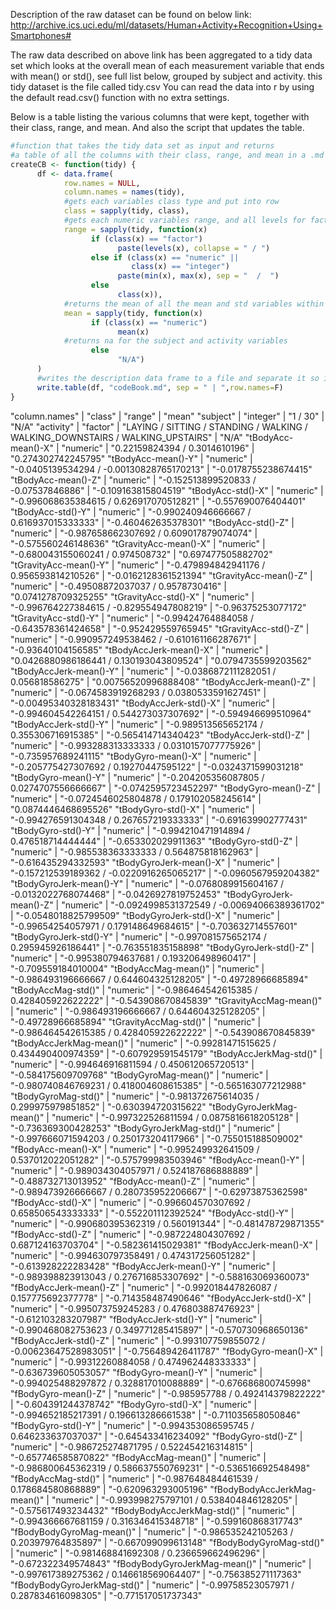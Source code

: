 Description of the raw dataset can be found on below link:
http://archive.ics.uci.edu/ml/datasets/Human+Activity+Recognition+Using+Smartphones#

The raw data described on above link has been aggregated to a tidy data set which looks at the overall mean of each measurement variable that ends with mean() or std(), see full list below, grouped by subject and activity.
this tidy dataset is the file called tidy.csv
You can read the data into r by using the default read.csv() function with no extra settings.

Below is a table listing the various columns that were kept, together with their class, range, and mean.
And also the script that updates the table.


```R
#function that takes the tidy data set as input and returns
#a table of all the columns with their class, range, and mean in a .md file
createCB <- function(tidy) {
      df <- data.frame(
            row.names = NULL,
            column.names = names(tidy),
            #gets each variables class type and put into row
            class = sapply(tidy, class),
            #gets each numeric variables range, and all levels for factor class
            range = sapply(tidy, function(x)
                  if (class(x) == "factor")
                        paste(levels(x), collapse = " / ")
                  else if (class(x) == "numeric" ||
                           class(x) == "integer")
                        paste(min(x), max(x), sep = "  /  ")
                  else
                        class(x)),
            #returns the mean of all the mean and std variables within the tidy data set
            mean = sapply(tidy, function(x)
                  if (class(x) == "numeric")
                        mean(x)
            #returns na for the subject and activity variables
                  else
                        "N/A")
      )
      #writes the description data frame to a file and separate it so it creates a nice table in .md format
      write.table(df, "codeBook.md", sep = " | ",row.names=F)
}
```

"column.names" | "class" | "range" | "mean"
"subject" | "integer" | "1  /  30" | "N/A"
"activity" | "factor" | "LAYING / SITTING / STANDING / WALKING / WALKING_DOWNSTAIRS / WALKING_UPSTAIRS" | "N/A"
"tBodyAcc-mean()-X" | "numeric" | "0.22159824394  /  0.3014610196" | "0.274302742245795"
"tBodyAcc-mean()-Y" | "numeric" | "-0.0405139534294  /  -0.00130828765170213" | "-0.0178755238674415"
"tBodyAcc-mean()-Z" | "numeric" | "-0.152513899520833  /  -0.07537846886" | "-0.109163815804519"
"tBodyAcc-std()-X" | "numeric" | "-0.996068635384615  /  0.626917070512821" | "-0.557690076404401"
"tBodyAcc-std()-Y" | "numeric" | "-0.990240946666667  /  0.616937015333333" | "-0.460462635378301"
"tBodyAcc-std()-Z" | "numeric" | "-0.987658662307692  /  0.609017879074074" | "-0.575560246148636"
"tGravityAcc-mean()-X" | "numeric" | "-0.680043155060241  /  0.974508732" | "0.697477505882702"
"tGravityAcc-mean()-Y" | "numeric" | "-0.479894842941176  /  0.956593814210526" | "-0.0162128361521394"
"tGravityAcc-mean()-Z" | "numeric" | "-0.49508872037037  /  0.9578730416" | "0.0741278709325255"
"tGravityAcc-std()-X" | "numeric" | "-0.996764227384615  /  -0.829554947808219" | "-0.96375253077172"
"tGravityAcc-std()-Y" | "numeric" | "-0.99424764884058  /  -0.643578361424658" | "-0.952429559765945"
"tGravityAcc-std()-Z" | "numeric" | "-0.990957249538462  /  -0.610161166287671" | "-0.93640104156585"
"tBodyAccJerk-mean()-X" | "numeric" | "0.0426880986186441  /  0.130193043809524" | "0.0794735599203562"
"tBodyAccJerk-mean()-Y" | "numeric" | "-0.0386872111282051  /  0.056818586275" | "0.00756520996888408"
"tBodyAccJerk-mean()-Z" | "numeric" | "-0.0674583919268293  /  0.0380533591627451" | "-0.00495340328183431"
"tBodyAccJerk-std()-X" | "numeric" | "-0.994604542264151  /  0.544273037307692" | "-0.594946699510964"
"tBodyAccJerk-std()-Y" | "numeric" | "-0.989513565652174  /  0.355306716915385" | "-0.565414714340423"
"tBodyAccJerk-std()-Z" | "numeric" | "-0.993288313333333  /  0.0310157077775926" | "-0.735957689241115"
"tBodyGyro-mean()-X" | "numeric" | "-0.205775427307692  /  0.19270447595122" | "-0.0324371599031218"
"tBodyGyro-mean()-Y" | "numeric" | "-0.204205356087805  /  0.0274707556666667" | "-0.0742595723452297"
"tBodyGyro-mean()-Z" | "numeric" | "-0.0724546025804878  /  0.179102058245614" | "0.0874446468695526"
"tBodyGyro-std()-X" | "numeric" | "-0.994276591304348  /  0.267657219333333" | "-0.691639902777431"
"tBodyGyro-std()-Y" | "numeric" | "-0.994210471914894  /  0.476518714444444" | "-0.653302029911363"
"tBodyGyro-std()-Z" | "numeric" | "-0.985538363333333  /  0.564875818162963" | "-0.616435294332593"
"tBodyGyroJerk-mean()-X" | "numeric" | "-0.157212539189362  /  -0.0220916265065217" | "-0.0960567959204382"
"tBodyGyroJerk-mean()-Y" | "numeric" | "-0.0768089915604167  /  -0.0132022768074468" | "-0.0426927819752453"
"tBodyGyroJerk-mean()-Z" | "numeric" | "-0.0924998531372549  /  -0.00694066389361702" | "-0.0548018825799509"
"tBodyGyroJerk-std()-X" | "numeric" | "-0.99654254057971  /  0.179148649684615" | "-0.703632714557601"
"tBodyGyroJerk-std()-Y" | "numeric" | "-0.997081575652174  /  0.295945926186441" | "-0.763551835158898"
"tBodyGyroJerk-std()-Z" | "numeric" | "-0.995380794637681  /  0.193206498960417" | "-0.709559184010004"
"tBodyAccMag-mean()" | "numeric" | "-0.986493196666667  /  0.644604325128205" | "-0.49728966685894"
"tBodyAccMag-std()" | "numeric" | "-0.986464542615385  /  0.428405922622222" | "-0.543908670845839"
"tGravityAccMag-mean()" | "numeric" | "-0.986493196666667  /  0.644604325128205" | "-0.49728966685894"
"tGravityAccMag-std()" | "numeric" | "-0.986464542615385  /  0.428405922622222" | "-0.543908670845839"
"tBodyAccJerkMag-mean()" | "numeric" | "-0.99281471515625  /  0.434490400974359" | "-0.607929591545179"
"tBodyAccJerkMag-std()" | "numeric" | "-0.994646916811594  /  0.450612065720513" | "-0.584175609709768"
"tBodyGyroMag-mean()" | "numeric" | "-0.980740846769231  /  0.418004608615385" | "-0.565163077212988"
"tBodyGyroMag-std()" | "numeric" | "-0.981372675614035  /  0.299975979851852" | "-0.630394720315622"
"tBodyGyroJerkMag-mean()" | "numeric" | "-0.997322526811594  /  0.0875816618205128" | "-0.736369300428253"
"tBodyGyroJerkMag-std()" | "numeric" | "-0.997666071594203  /  0.250173204117966" | "-0.755015188509002"
"fBodyAcc-mean()-X" | "numeric" | "-0.995249932641509  /  0.537012022051282" | "-0.575799983503946"
"fBodyAcc-mean()-Y" | "numeric" | "-0.989034304057971  /  0.524187686888889" | "-0.488732713013952"
"fBodyAcc-mean()-Z" | "numeric" | "-0.989473926666667  /  0.280735952206667" | "-0.62973875362598"
"fBodyAcc-std()-X" | "numeric" | "-0.996604570307692  /  0.658506543333333" | "-0.552201112392524"
"fBodyAcc-std()-Y" | "numeric" | "-0.990680395362319  /  0.560191344" | "-0.481478729871355"
"fBodyAcc-std()-Z" | "numeric" | "-0.987224804307692  /  0.687124163703704" | "-0.582361415029381"
"fBodyAccJerk-mean()-X" | "numeric" | "-0.994630797358491  /  0.474317256051282" | "-0.613928222283428"
"fBodyAccJerk-mean()-Y" | "numeric" | "-0.989398823913043  /  0.276716853307692" | "-0.588163069360073"
"fBodyAccJerk-mean()-Z" | "numeric" | "-0.992018447826087  /  0.157775692377778" | "-0.714358487490646"
"fBodyAccJerk-std()-X" | "numeric" | "-0.995073759245283  /  0.476803887476923" | "-0.612103283207987"
"fBodyAccJerk-std()-Y" | "numeric" | "-0.990468082753623  /  0.349771285415897" | "-0.570730968650136"
"fBodyAccJerk-std()-Z" | "numeric" | "-0.993107759855072  /  -0.00623647528983051" | "-0.756489426411787"
"fBodyGyro-mean()-X" | "numeric" | "-0.99312260884058  /  0.474962448333333" | "-0.636739605053057"
"fBodyGyro-mean()-Y" | "numeric" | "-0.994025488297872  /  0.328817010088889" | "-0.676686800745998"
"fBodyGyro-mean()-Z" | "numeric" | "-0.985957788  /  0.492414379822222" | "-0.604391244378742"
"fBodyGyro-std()-X" | "numeric" | "-0.994652185217391  /  0.196613286661538" | "-0.711035658050846"
"fBodyGyro-std()-Y" | "numeric" | "-0.994353086595745  /  0.646233637037037" | "-0.645433416234092"
"fBodyGyro-std()-Z" | "numeric" | "-0.986725274871795  /  0.522454216314815" | "-0.657746585870822"
"fBodyAccMag-mean()" | "numeric" | "-0.986800645362319  /  0.586637550769231" | "-0.536516692548498"
"fBodyAccMag-std()" | "numeric" | "-0.987648484461539  /  0.178684580868889" | "-0.620963293005196"
"fBodyBodyAccJerkMag-mean()" | "numeric" | "-0.993998275797101  /  0.538404846128205" | "-0.575617493234432"
"fBodyBodyAccJerkMag-std()" | "numeric" | "-0.994366667681159  /  0.316346415348718" | "-0.599160868317743"
"fBodyBodyGyroMag-mean()" | "numeric" | "-0.986535242105263  /  0.203979764835897" | "-0.667099099613148"
"fBodyBodyGyroMag-std()" | "numeric" | "-0.981468841692308  /  0.236659662496296" | "-0.672322349574843"
"fBodyBodyGyroJerkMag-mean()" | "numeric" | "-0.997617389275362  /  0.146618569064407" | "-0.756385271117363"
"fBodyBodyGyroJerkMag-std()" | "numeric" | "-0.99758523057971  /  0.287834616098305" | "-0.771517051737343"
